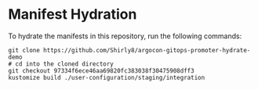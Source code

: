 # Manifest Hydration

To hydrate the manifests in this repository, run the following commands:

```shell
git clone https://github.com/Shirly8/argocon-gitops-promoter-hydrate-demo
# cd into the cloned directory
git checkout 97334f6ece46aa69820fc383038f30475908dff3
kustomize build ./user-configuration/staging/integration
```
